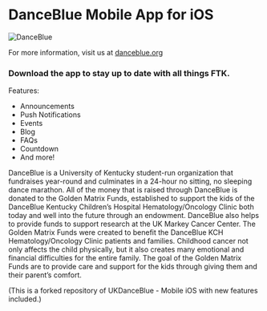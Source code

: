 # DanceBlue Mobile App for iOS
![DanceBlue](https://github.com/UKDanceBlue/Mobile-iOS/blob/master/Logo.png)

For more information, visit us at [danceblue.org](https://danceblue.org)


### Download the app to stay up to date with all things FTK.

Features:
- Announcements
- Push Notifications
- Events
- Blog
- FAQs
- Countdown
- And more!

DanceBlue is a University of Kentucky student-run organization that fundraises year-round and culminates in a 24-hour no sitting, no sleeping dance marathon. All of the money that is raised through DanceBlue is donated to the Golden Matrix Funds, established to support the kids of the DanceBlue Kentucky Children’s Hospital Hematology/Oncology Clinic both today and well into the future through an endowment. DanceBlue also helps to provide funds to support research at the UK Markey Cancer Center. The Golden Matrix Funds were created to benefit the DanceBlue KCH Hematology/Oncology Clinic patients and families. Childhood cancer not only affects the child physically, but it also creates many emotional and financial difficulties for the entire family. The goal of the Golden Matrix Funds are to provide care and support for the kids through giving them and their parent’s comfort.

(This is a forked repository of UKDanceBlue - Mobile iOS with new features included.)
